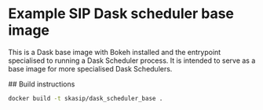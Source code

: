 # Example SIP Dask scheduler base image

This is a Dask base image with Bokeh installed and the entrypoint specialised
to running a Dask Scheduler process. It is intended to serve as a base image
for more specialised Dask Schedulers.

## Build instructions

```bash
docker build -t skasip/dask_scheduler_base .
```
